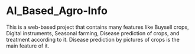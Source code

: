 # AI_Based_Agro-Info
This is a web-based project that contains many features like Buysell crops, Digital instruments, Seasonal farming, Disease prediction of crops, and treatment according to it. 
Disease prediction by pictures of crops is the main feature of it.
